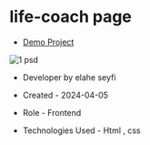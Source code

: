 # life-coach page

- [Demo Project](https://elaheseyfi.github.io/web-html-css/)

 ![1 psd](https://github.com/ElaheSeyfi/web-html-css/assets/155986797/509208c5-dea9-47f8-9c27-2c8f01fccd4d)


- Developer by elahe seyfi

- Created - 2024-04-05

- Role - Frontend

- Technologies Used - Html , css 

